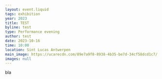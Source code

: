 ```yaml
---
layout: event.liquid
tags: exhibition
year: 2023
title: TEST
byline: test
type: Performance evening
author: test
date: 2023-10-16
time: 10:00
location: Sint Lucas Antwerpen
main_image: https://ucarecdn.com/89e7a9f8-8938-4b35-be7d-34cf58dcd1c7/
images: null
---
```

bla
